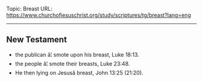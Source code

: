 Topic: Breast
URL: https://www.churchofjesuschrist.org/study/scriptures/tg/breast?lang=eng

---

## New Testament

- the publican â¦ smote upon his breast, Luke 18:13.
- the people â¦ smote their breasts, Luke 23:48.
- He then lying on Jesusâ breast, John 13:25 (21:20).

